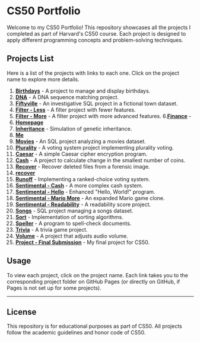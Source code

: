 # CS50 Portfolio

Welcome to my CS50 Portfolio! This repository showcases all the projects I completed as part of Harvard's CS50 course. Each project is designed to apply different programming concepts and problem-solving techniques.

## Projects List

Here is a list of the projects with links to each one. Click on the project name to explore more details.

1. **[Birthdays](https://github.com/singhprit/cs50-portfolio/tree/main/my_cs50_projects/birthdays)** - A project to manage and display birthdays.
2. **[DNA](https://github.com/singhprit/cs50-portfolio/tree/main/my_cs50_projects/dna)** - A DNA sequence matching project.
3. **[Fiftyville](https://github.com/singhprit/cs50-portfolio/tree/main/my_cs50_projects/fiftyville)** - An investigative SQL project in a fictional town dataset.
4. **[Filter - Less](https://github.com/singhprit/cs50-portfolio/tree/main/my_cs50_projects/filter-less)** - A filter project with fewer features.
5. **[Filter - More](https://github.com/singhprit/cs50-portfolio/tree/main/my_cs50_projects/filter-more)** - A filter project with more advanced features.
6.**[Finance](https://github.com/singhprit/cs50-portfolio/tree/main/my_cs50_projects/finance)** -
7. **[Homepage](https://github.com/singhprit/cs50-portfolio/tree/main/my_cs50_projects/homepage)**
8. **[Inheritance](https://github.com/singhprit/cs50-portfolio/tree/main/my_cs50_projects/inheritance)** - Simulation of genetic inheritance.
9. **[Me](https://github.com/singhprit/cs50-portfolio/tree/main/my_cs50_projects/me)**
10. **[Movies](https://github.com/singhprit/cs50-portfolio/tree/main/my_cs50_projects/movies)** - An SQL project analyzing a movies dataset.
11. **[Plurality](https://github.com/singhprit/cs50-portfolio/tree/main/my_cs50_projects/plurality)** - A voting system project implementing plurality voting.
12. **[Caesar](https://your-username.github.io/cs50-portfolio/caesar)** - A simple Caesar cipher encryption program.
13. **[Cash](https://your-username.github.io/cs50-portfolio/cash)** - A project to calculate change in the smallest number of coins.
14. **[Recover](https://github.com/singhprit/cs50-portfolio/tree/main/my_cs50_projects/recover)** - Recover deleted files from a forensic image.
15. **[recover](https://github.com/singhprit/cs50-portfolio/tree/main/my_cs50_projects/recover)**
16. **[Runoff](https://your-username.github.io/cs50-portfolio/runoff)** - Implementing a ranked-choice voting system.
17. **[Sentimental - Cash](https://your-username.github.io/cs50-portfolio/sentimental-cash)** - A more complex cash system.
18. **[Sentimental - Hello](https://your-username.github.io/cs50-portfolio/sentimental-hello)** - Enhanced "Hello, World!" program.
19. **[Sentimental - Mario More](https://your-username.github.io/cs50-portfolio/sentimental-mario-more)** - An expanded Mario game clone.
20. **[Sentimental - Readability](https://your-username.github.io/cs50-portfolio/sentimental-readability)** - A readability score project.
21. **[Songs](https://your-username.github.io/cs50-portfolio/songs)** - SQL project managing a songs dataset.
22. **[Sort](https://your-username.github.io/cs50-portfolio/sort)** - Implementation of sorting algorithms.
23. **[Speller](https://your-username.github.io/cs50-portfolio/speller)** - A program to spell-check documents.
24. **[Trivia](https://your-username.github.io/cs50-portfolio/trivia)** - A trivia game project.
25. **[Volume](https://your-username.github.io/cs50-portfolio/volume)** - A project that adjusts audio volume.
26. **[Project - Final Submission](https://github.com/singhprit/cs50-portfolio/tree/main/my_cs50_projects/project)** - My final project for CS50.

## Usage

To view each project, click on the project name. Each link takes you to the corresponding project folder on GitHub Pages (or directly on GitHub, if Pages is not set up for some projects).

---

## License

This repository is for educational purposes as part of CS50. All projects follow the academic guidelines and honor code of CS50.

